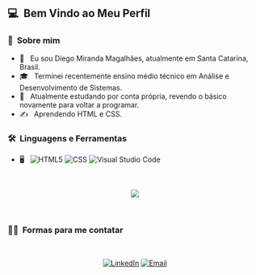 

<h2> 💻 &nbsp;Bem Vindo ao Meu Perfil  </h2>

<h3> 💬 &nbsp;Sobre mim </h3>

- 🤔 &nbsp; Eu sou Diego Miranda Magalhães, atualmente em Santa Catarina, Brasil.
- 🎓 &nbsp; Terminei recentemente ensino médio técnico em Análise e Desenvolvimento de Sistemas.
- 💼 &nbsp; Atualmente estudando por conta própria, revendo o básico novamente para voltar a programar.
- ✍️ &nbsp; Aprendendo HTML e CSS.

<h3> 🛠 &nbsp;Linguagens e Ferramentas</h3>

- 🖥 &nbsp;
  ![HTML5](https://img.shields.io/badge/-HTML5-333333?style=flat&logo=HTML5)
  ![CSS](https://img.shields.io/badge/-CSS-333333?style=flat&logo=CSS3&logoColor=1572B6)
  ![Visual Studio Code](https://img.shields.io/badge/-Visual%20Studio%20Code-333333?style=flat&logo=visual-studio-code&logoColor=007ACC)

<br/>

<p align="center">
<a href="https://github.com/D3g07">
  <img src="https://github-readme-stats.vercel.app/api?username=D3g07&show_icons=true&title_color=fff&icon_color=79ff97&text_color=9f9f9f&bg_color=151515" />
</a>
</p>

<br/>

<h3> 🤝🏻 &nbsp;Formas para me contatar </h3>
</br>

<p align="center">
<a href="https://www.linkedin.com/in/diego-miranda-magalhães-43a994206/"><img alt="LinkedIn" src="https://img.shields.io/badge/LinkedIn-Diego%20M%20Magalhães-blue"></a>
<a href="mailto:diegommagalhaes07@gmail.com"><img alt="Email" src="https://img.shields.io/badge/Email-Diego%20M%20Magalh%C3%A3es-red"></a>
</p>

<!--
**D3g07/D3g07** is a ✨ _special_ ✨ repository because its `README.md` (this file) appears on your GitHub profile.

Here are some ideas to get you started:

- 🔭 I’m currently working on ...
- 🌱 I’m currently learning ...
- 👯 I’m looking to collaborate on ...
- 🤔 I’m looking for help with ...
- 💬 Ask me about ...
- 📫 How to reach me: ...
- 😄 Pronouns: ...
- ⚡ Fun fact: ...
-->
